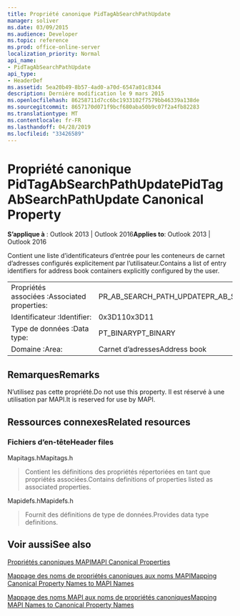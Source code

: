 ```yaml
---
title: Propriété canonique PidTagAbSearchPathUpdate
manager: soliver
ms.date: 03/09/2015
ms.audience: Developer
ms.topic: reference
ms.prod: office-online-server
localization_priority: Normal
api_name:
- PidTagAbSearchPathUpdate
api_type:
- HeaderDef
ms.assetid: 5ea20b49-8b57-4ad0-a70d-6547a01c8344
description: Dernière modification le 9 mars 2015
ms.openlocfilehash: 86258711d7cc6bc1933102f7579bb46339a138de
ms.sourcegitcommit: 8657170d071f9bcf680aba50b9c07f2a4fb82283
ms.translationtype: MT
ms.contentlocale: fr-FR
ms.lasthandoff: 04/28/2019
ms.locfileid: "33426589"
---
```

# <a name="pidtagabsearchpathupdate-canonical-property"></a><span data-ttu-id="a3187-103">Propriété canonique PidTagAbSearchPathUpdate</span><span class="sxs-lookup"><span data-stu-id="a3187-103">PidTagAbSearchPathUpdate Canonical Property</span></span>

  
  
<span data-ttu-id="a3187-104">**S’applique à** : Outlook 2013 | Outlook 2016</span><span class="sxs-lookup"><span data-stu-id="a3187-104">**Applies to**: Outlook 2013 | Outlook 2016</span></span> 
  
<span data-ttu-id="a3187-105">Contient une liste d’identificateurs d’entrée pour les conteneurs de carnet d’adresses configurés explicitement par l’utilisateur.</span><span class="sxs-lookup"><span data-stu-id="a3187-105">Contains a list of entry identifiers for address book containers explicitly configured by the user.</span></span> 
  
|||
|:-----|:-----|
|<span data-ttu-id="a3187-106">Propriétés associées :</span><span class="sxs-lookup"><span data-stu-id="a3187-106">Associated properties:</span></span>  <br/> |<span data-ttu-id="a3187-107">PR_AB_SEARCH_PATH_UPDATE</span><span class="sxs-lookup"><span data-stu-id="a3187-107">PR_AB_SEARCH_PATH_UPDATE</span></span>  <br/> |
|<span data-ttu-id="a3187-108">Identificateur :</span><span class="sxs-lookup"><span data-stu-id="a3187-108">Identifier:</span></span>  <br/> |<span data-ttu-id="a3187-109">0x3D11</span><span class="sxs-lookup"><span data-stu-id="a3187-109">0x3D11</span></span>  <br/> |
|<span data-ttu-id="a3187-110">Type de données :</span><span class="sxs-lookup"><span data-stu-id="a3187-110">Data type:</span></span>  <br/> |<span data-ttu-id="a3187-111">PT_BINARY</span><span class="sxs-lookup"><span data-stu-id="a3187-111">PT_BINARY</span></span>  <br/> |
|<span data-ttu-id="a3187-112">Domaine :</span><span class="sxs-lookup"><span data-stu-id="a3187-112">Area:</span></span>  <br/> |<span data-ttu-id="a3187-113">Carnet d’adresses</span><span class="sxs-lookup"><span data-stu-id="a3187-113">Address book</span></span>  <br/> |
   
## <a name="remarks"></a><span data-ttu-id="a3187-114">Remarques</span><span class="sxs-lookup"><span data-stu-id="a3187-114">Remarks</span></span>

<span data-ttu-id="a3187-115">N’utilisez pas cette propriété.</span><span class="sxs-lookup"><span data-stu-id="a3187-115">Do not use this property.</span></span> <span data-ttu-id="a3187-116">Il est réservé à une utilisation par MAPI.</span><span class="sxs-lookup"><span data-stu-id="a3187-116">It is reserved for use by MAPI.</span></span>
  
## <a name="related-resources"></a><span data-ttu-id="a3187-117">Ressources connexes</span><span class="sxs-lookup"><span data-stu-id="a3187-117">Related resources</span></span>

### <a name="header-files"></a><span data-ttu-id="a3187-118">Fichiers d’en-tête</span><span class="sxs-lookup"><span data-stu-id="a3187-118">Header files</span></span>

<span data-ttu-id="a3187-119">Mapitags.h</span><span class="sxs-lookup"><span data-stu-id="a3187-119">Mapitags.h</span></span>
  
> <span data-ttu-id="a3187-120">Contient les définitions des propriétés répertoriées en tant que propriétés associées.</span><span class="sxs-lookup"><span data-stu-id="a3187-120">Contains definitions of properties listed as associated properties.</span></span>
    
<span data-ttu-id="a3187-121">Mapidefs.h</span><span class="sxs-lookup"><span data-stu-id="a3187-121">Mapidefs.h</span></span>
  
> <span data-ttu-id="a3187-122">Fournit des définitions de type de données.</span><span class="sxs-lookup"><span data-stu-id="a3187-122">Provides data type definitions.</span></span>
    
## <a name="see-also"></a><span data-ttu-id="a3187-123">Voir aussi</span><span class="sxs-lookup"><span data-stu-id="a3187-123">See also</span></span>



[<span data-ttu-id="a3187-124">Propriétés canoniques MAPI</span><span class="sxs-lookup"><span data-stu-id="a3187-124">MAPI Canonical Properties</span></span>](mapi-canonical-properties.md)
  
[<span data-ttu-id="a3187-125">Mappage des noms de propriétés canoniques aux noms MAPI</span><span class="sxs-lookup"><span data-stu-id="a3187-125">Mapping Canonical Property Names to MAPI Names</span></span>](mapping-canonical-property-names-to-mapi-names.md)
  
[<span data-ttu-id="a3187-126">Mappage des noms MAPI aux noms de propriétés canoniques</span><span class="sxs-lookup"><span data-stu-id="a3187-126">Mapping MAPI Names to Canonical Property Names</span></span>](mapping-mapi-names-to-canonical-property-names.md)

